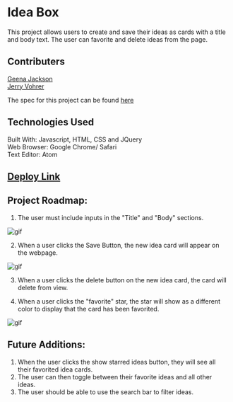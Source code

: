 # Idea Box
This project allows users to create and save their ideas as cards with a title and body text. The user can favorite and delete ideas from the page.

## Contributers
[Geena Jackson](https://github.com/gjax78)​ <br>
[Jerry Vohrer](https://github.com/Jerry-Vrrr)

The spec for this project can be found [here](https://frontend.turing.edu/projects/module-1/ideabox-group.html)

## Technologies Used
​Built With: Javascript, HTML, CSS and JQuery <br>
Web Browser: Google Chrome/ Safari​<br>
Text Editor: Atom​​​

## [Deploy Link](https://jerry-vrrr.github.io/Idea-box/)

## Project Roadmap:
1. The user must include inputs in the "Title" and "Body" sections.

![gif](https://user-images.githubusercontent.com/88151743/148692586-5e9a9088-cfc9-4034-938b-664d444e7eca.gif)


2. When a user clicks the Save Button, the new idea card will appear on the webpage.


![gif](https://user-images.githubusercontent.com/88151743/148692637-89667c93-9c81-4527-affa-a50b5ed3d4c9.gif)


3. When a user clicks the delete button on the new idea card, the card will delete from view.


4. When a user clicks the "favorite" star, the star will show as a different color to display that the card has been favorited.


![gif](https://user-images.githubusercontent.com/88151743/148692677-fe7285fa-0f5f-45a7-878c-a40a591bd2c5.gif)


## Future Additions:
1. When the user clicks the show starred ideas button, they will see all their favorited idea cards.
2. The user can then toggle between their favorite ideas and all other ideas.
3. The user should be able to use the search bar to filter ideas.
